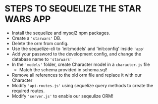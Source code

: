 # STEPS TO SEQUELIZE THE STAR WARS APP

  * Install the sequelize and mysql2 npm packages.
  * Create a `'starwars'` DB.
  * Delete the orm from config.
  * Use the sequelize-cli to 'init:models' and 'init:config' inside `'app'`
  * Add your password to the development config, and change the database name to `'starwars'`
  * In the `'models'` folder, create Character model in a `character.js` file 
    * Match the schema provided in schema.sql!
  * Remove all references to the old orm file and replace it with our Character
  * Modify `'api-routes.js'` using sequelize query methods to create the required routes.
  * Modify `'server.js'` to enable our seqeulize ORM!
